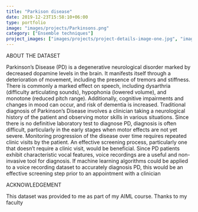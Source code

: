 ```yaml
---
title: "Parkison disease"
date: 2019-12-23T15:58:10+06:00
type: portfolio
image: "images/projects/Parkinsons.png"
category: ["Ensemble techniques"]
project_images: ["images/projects/project-details-image-one.jpg", "images/projects/project-details-image-two.jpg"]
---
```


ABOUT THE DATASET

 Parkinson’s Disease (PD) is a degenerative neurological disorder marked by decreased dopamine levels in the brain. It manifests itself through a deterioration of movement, including the presence of tremors and stiffness. There is commonly a marked effect on speech, including dysarthria (difficulty articulating sounds), hypophonia (lowered volume), and monotone (reduced pitch range). Additionally, cognitive impairments and changes in mood can occur, and risk of dementia is increased. Traditional diagnosis of Parkinson’s Disease involves a clinician taking a neurological history of the patient and observing motor skills in various situations. Since there is no definitive laboratory test to diagnose PD, diagnosis is often difficult, particularly in the early stages when motor effects are not yet severe. Monitoring progression of the disease over time requires repeated clinic visits by the patient. An effective screening process, particularly one that doesn’t require a clinic visit, would be beneficial. Since PD patients exhibit characteristic vocal features, voice recordings are a useful and non-invasive tool for diagnosis. If machine learning algorithms could be applied to a voice recording dataset to accurately diagnosis PD, this would be an effective screening step prior to an appointment with a clinician

 ACKNOWLEDGEMENT

 This dataset was provided to me as part of my AIML course. Thanks to my faculty
